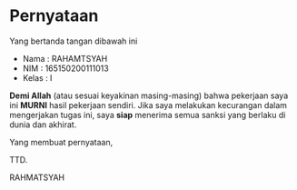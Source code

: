# Pernyataan

Yang bertanda tangan dibawah ini

* Nama : RAHAMTSYAH
* NIM : 165150200111013
* Kelas : I

**Demi Allah** (atau sesuai keyakinan masing-masing) bahwa pekerjaan saya ini **MURNI** hasil pekerjaan sendiri. Jika saya melakukan kecurangan dalam mengerjakan tugas ini, saya **siap** menerima semua sanksi yang berlaku di dunia dan akhirat.

Yang membuat pernyataan,

TTD.

RAHMATSYAH